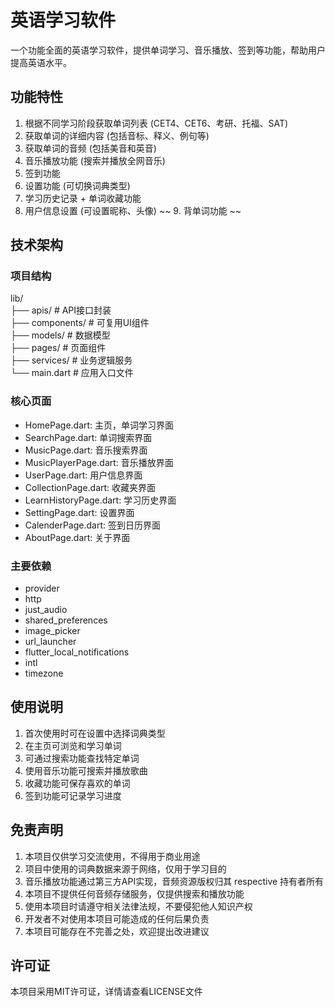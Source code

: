 # 英语学习软件

<description>
一个功能全面的英语学习软件，提供单词学习、音乐播放、签到等功能，帮助用户提高英语水平。
</description>

## 功能特性

1. 根据不同学习阶段获取单词列表 (CET4、CET6、考研、托福、SAT)
2. 获取单词的详细内容 (包括音标、释义、例句等)
3. 获取单词的音频 (包括美音和英音)
4. 音乐播放功能 (搜索并播放全网音乐)
5. 签到功能
6. 设置功能 (可切换词典类型)
7. 学习历史记录 + 单词收藏功能
8. 用户信息设置 (可设置昵称、头像)
~~ 9. 背单词功能 ~~

## 技术架构

### 项目结构
lib/  
├── apis/ # API接口封装  
├── components/ # 可复用UI组件  
├── models/ # 数据模型  
├── pages/ # 页面组件  
├── services/ # 业务逻辑服务  
└── main.dart # 应用入口文件 


### 核心页面
- HomePage.dart: 主页，单词学习界面
- SearchPage.dart: 单词搜索界面
- MusicPage.dart: 音乐搜索界面
- MusicPlayerPage.dart: 音乐播放界面
- UserPage.dart: 用户信息界面
- CollectionPage.dart: 收藏夹界面
- LearnHistoryPage.dart: 学习历史界面
- SettingPage.dart: 设置界面
- CalenderPage.dart: 签到日历界面
- AboutPage.dart: 关于界面

### 主要依赖
- provider
- http
- just_audio
- shared_preferences
- image_picker
- url_launcher
- flutter_local_notifications
- intl
- timezone

## 使用说明

1. 首次使用时可在设置中选择词典类型
2. 在主页可浏览和学习单词
3. 可通过搜索功能查找特定单词
4. 使用音乐功能可搜索并播放歌曲
5. 收藏功能可保存喜欢的单词
6. 签到功能可记录学习进度

## 免责声明

1. 本项目仅供学习交流使用，不得用于商业用途
2. 项目中使用的词典数据来源于网络，仅用于学习目的
3. 音乐播放功能通过第三方API实现，音频资源版权归其 respective 持有者所有
4. 本项目不提供任何音频存储服务，仅提供搜索和播放功能
5. 使用本项目时请遵守相关法律法规，不要侵犯他人知识产权
6. 开发者不对使用本项目可能造成的任何后果负责
7. 本项目可能存在不完善之处，欢迎提出改进建议

## 许可证

本项目采用MIT许可证，详情请查看LICENSE文件